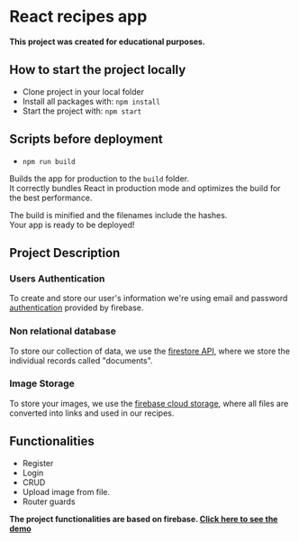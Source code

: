 # React recipes app

**This project was created for educational purposes.**

## How to start the project locally

- Clone project in your local folder
- Install all packages with: `npm install` 
- Start the project with: `npm start`

## Scripts before deployment

- `npm run build`

Builds the app for production to the `build` folder.\
It correctly bundles React in production mode and optimizes the build for the best performance.

The build is minified and the filenames include the hashes.\
Your app is ready to be deployed!

## Project Description

### Users Authentication 

To create and store our user's information we're using email and password [authentication](https://firebase.google.com/docs/auth) provided by firebase.

### Non relational database

To store our collection of data, we use the [firestore API](https://firebase.google.com/docs/firestore), where we store the individual records called "documents".

### Image Storage

To store your images, we use the [firebase cloud storage](https://firebase.google.com/docs/storage), where all files are converted into links and used in our recipes.


## Functionalities

- Register
- Login
- CRUD
- Upload image from file.
- Router guards

**The project functionalities are based on firebase. [Click here to see the demo](https://react-recipies-app.web.app/)**